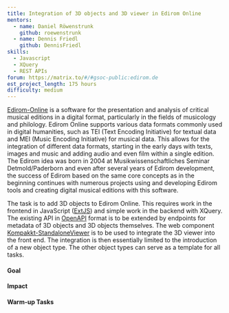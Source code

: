 ```yaml
---
title: Integration of 3D objects and 3D viewer in Edirom Online 
mentors:  
  - name: Daniel Röwenstrunk
    github: roewenstrunk
  - name: Dennis Friedl
    github: DennisFriedl
skills: 
  - Javascript
  - XQuery
  - REST APIs
forum: https://matrix.to/#/#gsoc-public:edirom.de
est_project_length: 175 hours
difficulty: medium
---
```


[Edirom-Online] is a software for the presentation and analysis of critical 
musical editions in a digital format, particularly in the fields of musicology 
and philology. Edirom Online supports various data formats commonly used in 
digital humanities, such as TEI (Text Encoding Initiative) for textual data 
and MEI (Music Encoding Initiative) for musical data. This allows for the 
integration of different data formats, starting in the early days with texts, 
images and music and adding audio and even film within a single edition. 
The Edirom idea was born in 2004 at Musikwissenschaftliches Seminar 
Detmold/Paderborn and even after several years of Edirom development, the 
success of Edirom based on the same core concepts as in the beginning 
continues with numerous projects using and developing Edirom tools and creating 
digital musical editions with this software.

The task is to add 3D objects to Edirom Online. This requires work in the 
frontend in JavaScript ([ExtJS]) and simple work in the backend with XQuery. 
The existing API in [OpenAPI] format is to be extended by endpoints for 
metadata of 3D objects and 3D objects themselves. The web component 
[Kompakkt-StandaloneViewer] is to be used to integrate the 3D viewer into 
the front end. The integration is then essentially limited to the introduction 
of a new object type. The other object types can serve as a template for all 
tasks.

#### Goal

#### Impact

#### Warm-up Tasks

[Edirom-Online]: https://github.com/Edirom/Edirom-Online
[Kompakkt-StandaloneViewer]: https://github.com/Kompakkt/StandaloneViewer
[ExtJS]: https://www.sencha.com/products/extjs/
[OpenAPI]: https://www.openapis.org/
